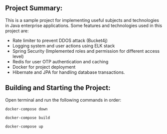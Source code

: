 ## Project Summary:
This is a sample project for implementing  useful subjects and technologies in Java enterprise applications.
Some features and technologies used in this project are:
- Rate limiter to prevent DDOS attack (Bucket4j)
- Logging system and user actions using ELK stack
- Spring Security (Implemented roles and permission for different access level)
- Redis for user OTP authentication and caching
- Docker for project deployment
- Hibernate and JPA for handling database transactions.

## Building and Starting the Project:
Open terminal and run the following commands in order: 
``` 
docker-compose down
```
``` 
docker-compose build
```
``` 
docker-compose up
```